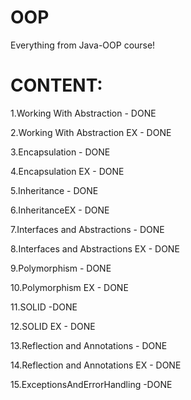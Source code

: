 # OOP
Everything from Java-OOP course!

# CONTENT:

1.Working With Abstraction - DONE

2.Working With Abstraction EX - DONE

3.Encapsulation - DONE

4.Encapsulation EX - DONE

5.Inheritance - DONE

6.InheritanceEX - DONE

7.Interfaces and Abstractions - DONE

8.Interfaces and Abstractions EX - DONE

9.Polymorphism - DONE

10.Polymorphism EX - DONE

11.SOLID -DONE

12.SOLID EX - DONE

13.Reflection and Annotations - DONE

14.Reflection and Annotations EX - DONE

15.ExceptionsAndErrorHandling -DONE
